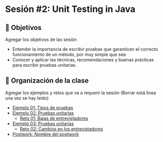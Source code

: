 
# Sesión #2: Unit Testing in Java

## :dart: Objetivos

Agregar los objetivos de las sesión

- Entender la importancia de escribir pruebas que garanticen el correcto funcionamiento de un método, por muy simple que sea
- Conocer y aplicar las técnicas, recomendaciones y buenas prácticas para escribir pruebas unitarias.


## 📂 Organización de la clase

Agregar los ejemplos y retos que va a requerir la sesión (Borrar está linea una vez se hay leido)

- [Ejemplo 01: Tipos de pruebas](./Ejemplo-01)
- [Ejemplo 02: Pruebas unitarias](./Ejemplo-02)
    - [Reto 01: Bajas de entrevistadores](./Reto-01)
- [Ejemplo 03: Pruebas unitarias](./Ejemplo-02)
    - [Reto  02: Cambios en los entrevistadores](./Reto-02)
- [Postwork: Nombre del postwork](./Postwork/README.md)




